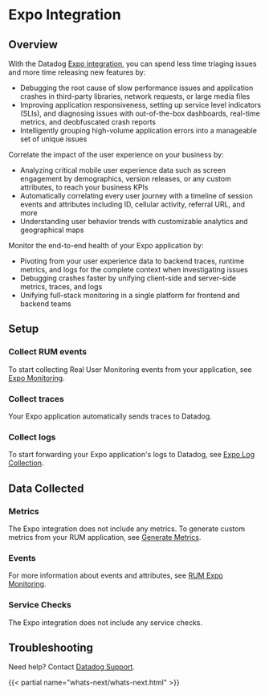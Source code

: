 # Expo Integration

## Overview

With the Datadog [Expo integration][1], you can spend less time triaging issues and more time releasing new features by:

- Debugging the root cause of slow performance issues and application crashes in third-party libraries, network requests, or large media files
- Improving application responsiveness, setting up service level indicators (SLIs), and diagnosing issues with out-of-the-box dashboards, real-time metrics, and deobfuscated crash reports
- Intelligently grouping high-volume application errors into a manageable set of unique issues

Correlate the impact of the user experience on your business by:

- Analyzing critical mobile user experience data such as screen engagement by demographics, version releases, or any custom attributes, to reach your business KPIs
- Automatically correlating every user journey with a timeline of session events and attributes including ID, cellular activity, referral URL, and more
- Understanding user behavior trends with customizable analytics and geographical maps

Monitor the end-to-end health of your Expo application by:

- Pivoting from your user experience data to backend traces, runtime metrics, and logs for the complete context when investigating issues
- Debugging crashes faster by unifying client-side and server-side metrics, traces, and logs
- Unifying full-stack monitoring in a single platform for frontend and backend teams

## Setup

### Collect RUM events

To start collecting Real User Monitoring events from your application, see [Expo Monitoring][2].

### Collect traces

Your Expo application automatically sends traces to Datadog.

### Collect logs

To start forwarding your Expo application's logs to Datadog, see [Expo Log Collection][3].

## Data Collected

### Metrics

The Expo integration does not include any metrics. To generate custom metrics from your RUM application, see [Generate Metrics][4].

### Events

For more information about events and attributes, see [RUM Expo Monitoring][5].

### Service Checks

The Expo integration does not include any service checks.

## Troubleshooting

Need help? Contact [Datadog Support][6].

{{< partial name="whats-next/whats-next.html" >}}

[1]: https://app.datadoghq.com/integrations/rum-expo
[2]: https://docs.datadoghq.com/real_user_monitoring/reactnative/expo/#setup
[3]: https://docs.datadoghq.com/real_user_monitoring/reactnative/#manual-instrumentation
[4]: https://docs.datadoghq.com/real_user_monitoring/generate_metrics
[5]: https://docs.datadoghq.com/real_user_monitoring/reactnative/expo/
[6]: https://docs.datadoghq.com/help/
[7]: https://docs.datadoghq.com/real_user_monitoring/reactnative/expo/
[8]: https://docs.datadoghq.com/real_user_monitoring/error_tracking/expo/
